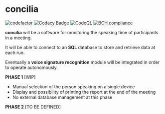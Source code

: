 # concilia

[![codefactor](https://www.codefactor.io/repository/github/johanremilien/concilia/badge)](https://www.codefactor.io/repository/github/johanremilien/concilia)
[![Codacy Badge](https://app.codacy.com/project/badge/Grade/e42ae211b0db4f689f8e3f30ba477a39)](https://www.codacy.com/gh/johanremilien/concilia/dashboard?utm_source=github.com&amp;utm_medium=referral&amp;utm_content=johanremilien/concilia&amp;utm_campaign=Badge_Grade)
[![CodeQL](https://github.com/johanremilien/concilia/workflows/CodeQL/badge.svg)](https://github.com/johanremilien/concilia/actions?query=workflow%3ACodeQL)
[![BCH compliance](https://bettercodehub.com/edge/badge/johanremilien/concilia?branch=master)](https://bettercodehub.com/results/johanremilien/concilia)

**concilia** will be a software for monitoring the speaking time of participants in a meeting.

It will be able to connect to an **SQL** database to store and retrieve data at each run.

Eventually a **voice signature recognition** module will be integrated in order to operate autonomously.

**PHASE 1** [WIP]
- Manual selection of the person speaking on a single device
- Display and possibility of printing the report at the end of the meeting
- No external database management at this phase
 
 **PHASE 2** [TO BE DEFINED]
 
